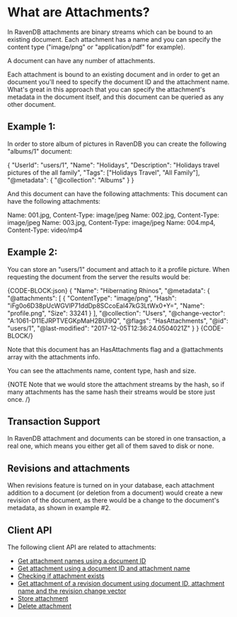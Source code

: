 # What are Attachments?

In RavenDB attachments are binary streams which can be bound to an existing document. 
Each attachment has a name and you can specify the content type ("image/png" or "application/pdf" for example).

A document can have any number of attachments.

Each attachment is bound to an existing document and in order to get an document you'll need to specify the document ID and the attachment name. 
What's great in this approach that you can specify the attachment's metadata in the document itself, and this document can be queried as any other document.

## Example 1:

In order to store album of pictures in RavenDB you can create the following "albums/1" document:

{
    "UserId": "users/1",
    "Name": "Holidays",
    "Description": "Holidays travel pictures of the all family",
    "Tags": ["Holidays Travel", "All Family"],
    "@metadata": {
        "@collection": "Albums"
    }
}

And this document can have the following attachments:
This document can have the following attachments:

Name: 001.jpg, Content-Type: image/jpeg
Name: 002.jpg, Content-Type: image/jpeg
Name: 003.jpg, Content-Type: image/jpeg
Name: 004.mp4, Content-Type: video/mp4

## Example 2:

You can store an "users/1" document and attach to it a profile picture.
When requesting the document from the server the results would be:

{CODE-BLOCK:json}
{
  "Name": "Hibernating Rhinos",
  "@metadata": {
    "@attachments": [
      {
        "ContentType": "image/png",
        "Hash": "iFg0o6D38pUcWGVlP71ddDp8SCcoEal47kG3LtWx0+Y=",
        "Name": "profile.png",
        "Size": 33241
      }
    ],
    "@collection": "Users",
    "@change-vector": "A:1061-D11EJRPTVEGKpMaH2BUl9Q",
    "@flags": "HasAttachments",
    "@id": "users/1",
    "@last-modified": "2017-12-05T12:36:24.0504021Z"
  }
}
{CODE-BLOCK/}

Note that this document has an HasAttachments flag and a @attachments array with the attachments info.

You can see the attachments name, content type, hash and size.

{NOTE Note that we would store the attachment streams by the hash, so if many attachments has the same hash their streams would be store just once. /}

## Transaction Support

In RavenDB attachment and documents can be stored in one transaction, a real one, which means you either get all of them saved to disk or none.

## Revisions and attachments

When revisions feature is turned on in your database, each attachment addition to a document (or deletion from a document) would create a new revision of the document, 
as there would be a change to the document's metadata, as shown in example #2. 

## Client API

The following client API are related to attachments:

- [Get attachment names using a document ID](../../../client-api/commands/attachments/get) 
- [Get attachment using a document ID and attachment name](../../../client-api/session/attachments/get)
- [Checking if attachment exists](../../../client-api/commands/attachments/get) 
- [Get attachment of a revision document using document ID, attachment name and the revision change vector](../../../client-api/commands/attachments/get) 
- [Store attachment](../../../client-api/session/attachments/put)
- [Delete attachment](../../../client-api/session/attachments/delete)
